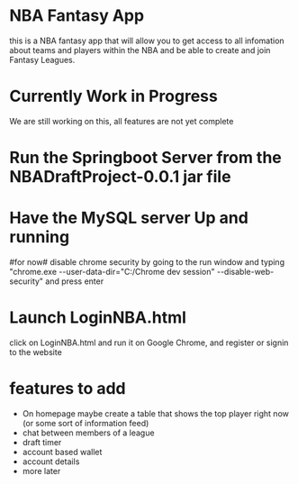 # NBA Fantasy App
this is a NBA fantasy app that will allow you to get access to all infomation about teams and players within the NBA and be able to create and join Fantasy Leagues.
# Currently Work in Progress
We are still working on this, all features are not yet complete
# Run the Springboot Server from the NBADraftProject-0.0.1 jar file
# Have the MySQL server Up and running
#for now# disable chrome security by going to the run window and typing "chrome.exe --user-data-dir="C:/Chrome dev session" --disable-web-security"
and press enter
# Launch LoginNBA.html
click on LoginNBA.html and run it on Google Chrome, and register or signin to the website

# features to add
- On homepage maybe create a table that shows the top player right now (or some sort of information feed) 
- chat between members of a league
- draft timer
- account based wallet
- account details
- more later
